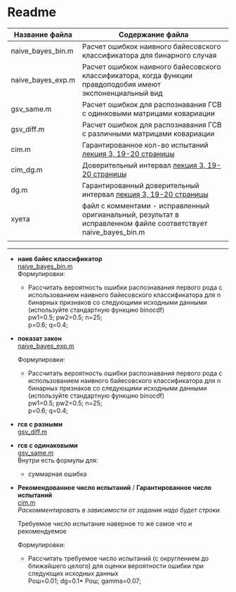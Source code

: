 # Readme

| Название файла    | Содержание файла                                                                                                      |
| ----------------- | --------------------------------------------------------------------------------------------------------------------- |
| naive_bayes_bin.m | Расчет ошибкок наивного байесовского классификатора для бинарного случая                                              |
| naive_bayes_exp.m | Расчет ошибкок наивного байесовского классификатора, когда функции правдоподобия имеют экспоненциальный вид           |
| gsv_same.m        | Расчет ошибкок для распознавания ГСВ с одинковыми матрицами ковариации                                                |
| gsv_diff.m        | Расчет ошибкок для распознавания ГСВ с различными матрицами ковариации                                                |
| cim.m             | Гарантированное кол-во испытаний [лекция 3, 19-20 страницы](../задание%201,%20теория/лекции%20с%20мудла/v3.pdf)       |
| cim_dg.m          | Доверительный интервал [лекция 3, 19-20 страницы](../задание%201,%20теория/лекции%20с%20мудла/v3.pdf)                 |
| dg.m              | Гарантированный доверительный интервал [лекция 3, 19-20 страницы](../задание%201,%20теория/лекции%20с%20мудла/v3.pdf) |
| хуета             | файл с комментами - исправленный оригианальный, результат в исправленном файле соответствует naive_bayes_bin.m        |
|                   |                                                                                                                       |

___

+ **наив байес классификатор**  
    [naive_bayes_bin.m](naive_bayes_bin.m)  
    Формулировки:
  + Рассчитать вероятность  ошибки распознавания первого рода с использованием наивного байесовского классификатора для n  бинарных признаков со следующими исходными данными (используйте стандартную функцию binocdf)  
    pw1=0.5; pw2=0.5; n=25;  
    p=0.6; q=0.4;  

+ **показат закон**  
    [naive_bayes_exp.m](naive_bayes_exp.m)  

    Формулировки:

  + Рассчитать вероятность  ошибки распознавания первого рода с использованием наивного байесовского классификатора для n  бинарных признаков со следующими исходными данными (используйте стандартную функцию binocdf)  
    pw1=0.5; pw2=0.5; n=25;  
    p=0.6; q=0.4;  

+ **гсв с разными**  
    [gsv_diff.m](gsv_diff.m)  

+ **гсв с одинаковыми**  
    [gsv_same.m](gsv_same.m)  
    Внутри есть формулы для:  
  + суммарная ошибка  
  
+ **Рекомендованное число испытаний** / **Гарантированное число испытаний**  
    [cim.m](cim.m)  
    <i>Раскомментировать в зависимости от задания надо будет строки.</i>  

    Требуемое число испытание наверное то же самое что и рекомендуемое

    Формулировки:
  + Рассчитать требуемое число испытаний (c округлением до ближайшего целого) для оценки вероятности ошибки при следующих исходных данных  
    Pош=0.01; dg=0.1* Pош; gamma=0.07;
